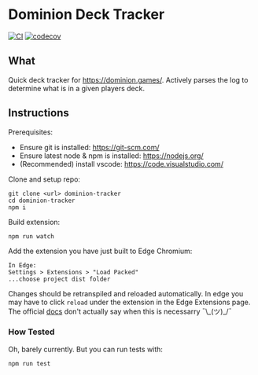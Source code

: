 # Dominion Deck Tracker

[![CI](https://github.com/JamesBurnside/dominion-tracker/workflows/CI/badge.svg)](https://github.com/JamesBurnside/dominion-tracker/actions?query=workflow%3ACI)
[![codecov](https://codecov.io/gh/JamesBurnside/dominion-tracker/branch/main/graph/badge.svg?token=PXTivJVNbk)](https://codecov.io/gh/JamesBurnside/dominion-tracker)

## What

Quick deck tracker for https://dominion.games/. Actively parses the log to determine what is in a given players deck.

## Instructions

Prerequisites:

- Ensure git is installed: https://git-scm.com/
- Ensure latest node & npm is installed: https://nodejs.org/
- (Recommended) install vscode: https://code.visualstudio.com/

Clone and setup repo:

```
git clone <url> dominion-tracker
cd dominion-tracker
npm i
```

Build extension:

```
npm run watch
```

Add the extension you have just built to Edge Chromium:

```
In Edge:
Settings > Extensions > "Load Packed"
...choose project dist folder
```

Changes should be retranspiled and reloaded automatically. In edge you may have to click `reload` under the extension in the Edge Extensions page. The official [docs](https://docs.microsoft.com/en-us/microsoft-edge/extensions-chromium/getting-started/extension-sideloading) don't actually say when this is necessarry ¯\\\_(ツ)\_\/¯

### How Tested

Oh, barely currently. But you can run tests with:

```
npm run test
```
